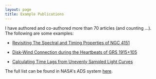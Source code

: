 ```yaml
---
layout: page
title: Example Publications
---
```


I have authored and co-authored more than 70 articles (and counting ...). The following are some examples:

- [Revisiting The Spectral and Timing Properties of NGC 4151](https://ui.adsabs.harvard.edu/abs/2019arXiv190809862Z)

- [Disk-Wind Connection during the Heartbeats of GRS 1915+105](https://ui.adsabs.harvard.edu/abs/2016ApJ...833..165Z)

- [Calculating Time Lags from Unevenly Sampled Light Curves](https://ui.adsabs.harvard.edu/abs/2013ApJ...777...24Z)


The full list can be found in NASA's ADS system [here](https://ui.adsabs.harvard.edu/search/q=%20%20author%3A%22zoghbi%2Ca%22&sort=date%20desc%2C%20bibcode%20desc&p_=0).
